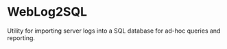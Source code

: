 # WebLog2SQL
Utility for importing server logs into a SQL database for ad-hoc queries and reporting.
